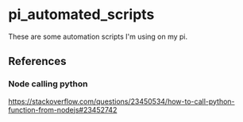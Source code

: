 # pi_automated_scripts
These are some automation scripts I'm using on my pi.

## References

### Node calling python
https://stackoverflow.com/questions/23450534/how-to-call-python-function-from-nodejs#23452742
